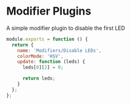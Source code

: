 # Modifier Plugins

A simple modifier plugin to disable the first LED

```javascript
module.exports = function () {
  return {
    name: 'Modifiers/Disable LEDs',
    colorMode: 'HSV',
    update: function (leds) {
      leds[0][2] = 0;

      return leds;
    }
  };
};
```
